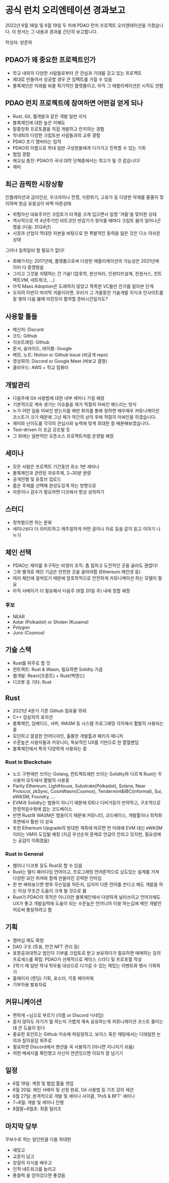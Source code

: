 # 공식 런치 오리엔테이션 경과보고

2022년 6월 18일 및 6월 19일 두 차례 PDAO 런치 프로젝트 오리엔테이션을 가졌습니다.
이 문서는 그 내용과 경과를 간단히 보고합니다.

작성자: 양준하

## PDAO가 왜 중요한 프로젝트인가
- 학교 내외의 다양한 사람들로부터 큰 관심과 기대를 갖고 있는 프로젝트
- 제대로 만들어서 성공할 경우 큰 임팩트를 가질 수 있음
- 블록체인은 미래를 바꿀 획기적인 플랫폼이고, 아직 그 애플리케이션은 시작도 안함

## PDAO 런치 프로젝트에 참여하면 어떤걸 얻게 되나
- Rust, Git, 웹개발과 같은 개발 일반 지식
- 블록체인에 대한 높은 이해도
- 탈중앙화 프로토콜을 직접 개발하고 런치하는 경험
- 학내외의 다양한 크립토씬 사람들과의 교류 경험
- PDAO 초기 멤버라는 업적
- PDAO의 이름으로 학내 일반 구성원들에게 다가가고 친목할 수 있는 기회
- 협업 경험
- 애교심 충전: PDAO가 국내 대학 단체중에서는 최고가 될 것 같습니다!
- 재미

## 최근 끔찍한 시장상황
인플레이션과 금리인상, 우크라이나 전쟁, 식량위기, 고유가 등 다양한 악재를 줄줄히 맞이하며 현금 유동싱이 바짝 마른상태
- 위험자산 대표주자인 크립토가 타격을 크게 입으면서 일명 '겨울'을 맞이한 상태
- 역사적으로 약 4년주기인 비트코인 반감기가 찾아올 때마다 크립토 붐이 일어나곤 했음 (다음: 2024년)
- 시장과 산업이 막대한 자본을 바탕으로 한 폭발적인 동력을 잃은 것은 다소 아쉬운 상태
  
그러나 일희일비 할 필요가 없다!
- 화폐가치는 2017년에, 플랫폼으로써 다양한 애플리케이션의 가능성은 2021년에 이미 다 증명됐음
- 그리고 그것을 지탱하는 건 기술! (암호학, 분산처리, 인센티브설계, 컨센서스, 컨트랙트VM, 네트워크, ...)
- 아직 Mass Adoption은 도래하지 않았고 똑똑한 VC들만 진가를 알아본 단계
- 오히려 이번이 마지막 겨울이라면, 우리가 그 겨울동안 기술개발 지식과 인사이트를 잘 쌓아 다음 붐때 미친듯이 활약할 준비시간일지도?

## 사용할 툴들
- 메신저: Discord
- 코드: Github
- 이슈트래킹: Github
- 문서, 슬라이드, 테이블: Google
- 메모, 노트: Notion or Github Issue (비공개 repo)
- 영상회의: Discord or Google Meet (써보고 결정)
- 클라우드: AWS + 학교 컴퓨터

## 개발관리
- 다음주에 Git 사용법에 대한 내부 세미나 가질 예정
- 기본적으로 계속 생기는 이슈들을 제가 적절히 어싸인 해드리는 방식
- 누가 어떤 일을 어싸인 받는지를 매번 회의를 통해 정하면 매우매우 커뮤니케이션 코스트가 크기 때문에 그냥 제가 약간의 상의 후에 적절히 어싸인을 하겠습니다.
- 재미와 난이도를 각각의 관심사와 능력에 맞게 최대한 잘 배분해보겠습니다..
- Test-driven 이 조금 강조될 듯
- 그 외에는 일반적인 오픈소스 프로젝트처럼 운영될 예정

## 세미나
- 모든 사람은 프로젝트 기간동안 최소 1번 세미나
- 블록체인과 관련된 자유주제, 2~30분 분량
- 공개진행 및 유튜브 업로드
- 좁은 주제를 선택해 완성도있게 하는 방향으로
- 자문이나 검수가 필요하면 디코에서 항상 상의하기

## 스터디
- 정착했으면 하는 문화
- 세미나보다 더 라이트하고 캐주얼하게 어떤 글이나 자료 등을 같이 읽고 이야기 나누기

## 체인 선택
- PDAO는 재미를 추구하는 비영리 조직: 좀 힙하고 도전적인 곳을 골라도 괜찮다!
- 그와 별개로 재단 기금은 안전한 곳을 골라야함 (Ethereum 메인넷 등)
- 여러 체인에 걸쳐있기 때문에 암호학적으로 안전하게 커뮤니케이션 하는 모델이 필요
- 아직 서베이가 더 필요해서 다음주 (6월 20일 주) 내에 정할 예정

### 후보
- NEAR
- Astar (Polkadot) or Shiden (Kusama)
- Polygon
- Juno (Cosmos)

## 기술 스택
- Rust를 위주로 할 것
- 컨트랙트: Rust & Wasm, 필요하면 Solidty 가끔
- 웹개발: React(프론트) + Rust(백엔드)
- 디코봇 등 기타: Rust
  
## Rust
- 2021년 4분기 기준 Github 점유율 15위
- C++ 암살자의 포지션
- 블록체인, 임베디드, 서버, WASM 등 시스템 프로그래밍 각지에서 활발히 사용되는 중
- 모던하고 깔끔한 언어디자인, 훌륭한 개발툴과 패키지 매니저
- 수준높은 사용자들과 커뮤니티, 독보적인 UX를 기반으로 한 열혈팬덤
- 블록체인에서 특히 다양하게 사용되는 중

### Rust in Blockchain
- 노드 구현에만 쓰이는 Golang, 컨트랙트에만 쓰이는 Solidity와 다르게 Rust는 두 사용처 모두에서 활발히 사용중
- Parity Ethereum, LightHouse, Substrate(Polkadot), Solana, Near Protocol, zkSync, CosmWasm(Cosmos), Tendermint&IBC(informal), Sui, eWASM, Foundry, ...
- EVM과 Solidty는 범용이 아니기 때문에 IDE나 디버거등이 빈약하고, 구조적으로 한정적일수밖에 없는 코드베이스
- 반면 Rust와 WASM은 범용이기 때문에 커뮤니티, 코드베이스, 개발툴이나 최적화 측면에서 훨씬 더 성숙
- 또한 Ethereum Upgrade의 방대한 계획에 따르면 먼 미래에 EVM 대신 eWASM이라는 VM이 도입될 예정 (지금 우선순위 문제로 언급이 안되고 있지만, 필요성에는 공감이 이뤄졌음)

### Rust in General
- 웹이나 디코봇 등도 Rust로 할 수 있음
- Rust는 멀티 패러다임 언어이고, 프로그래밍 언어론적으로 심도있는 설계를 거쳐 다양한 모던 피쳐와 함께 만들어진 강력한 언어임
- 한 번 배워놓으면 향후 무슨일을 하든지, 심지어 다른 언어를 쓴다고 해도 개발을 하는 이상 무조건 도움이 크게 될 것으로 봄
- Rust가 PDAO의 목적은 아니지만 블록체인에서 다양하게 널리쓰이고 언어자체도 UX가 좋고 개발실력에 도움이 되는 수준높은 언어니까 이왕 하는김에 메인 개발언어로써 통일하려고 함

## 기획
- 멤버십 제도 확정
- DAO 구조 (투표, 안건 NFT 관리 등)
- 포항공과대학교 법인이 기부를 크립토로 받고 보유하다가 필요하면 매매하는 등의 프로세스를 확립: PDAO가 선제적으로 케이스 스터디 및 프로포절 작성
- 2학기 때 일반 학내 학우들 대상으로 다가갈 수 있는 재밌는 이벤트와 행사 기획하기
- 홈페이지 (랜딩) 기획, 포스터, 각종 페이퍼웍
- 기부자용 발표자료

## 커뮤니케이션
- 편하게 ~님으로 부르기 (이름 or Discord 닉네임)
- 묻지 않아도 자기가 뭘 하는지 가볍게 계속 공유하는게 커뮤니케이션 코스트 줄이는데 큰 도움이 된다
- 중요한 포인트는 Github 이슈에 파일링하고, 보이스 혹은 채팅에서는 디테일한 논의과 질의응답 위주로
- 필요하면 Discord에서 멘션을 꼭 사용하기 (아니면 지나치기 쉬움)
- 어떤 메세지를 확인했고 자신이 연관있으면 이모지 잘 남기기

## 일정
- 6월 19일: 계정 및 협업 툴들 셋업
- 6월 20일: 체인 서베이 및 선정 완료, Git 사용법 등 기초 강의 세션
- 6월 27일: 본격적으로 개발 및 세미나 사이클, 'PoS & BFT' 세미나
- 7~8월: 개발 및 세미나 진행
- 8월말~9월초: 최종 릴리즈

## 마지막 당부
무보수로 하는 일인만큼 다들 최대한
- 재밌고
- 교훈이 남고
- 양질의 지식을 배우고
- 인적 네트워크를 늘리고
- 통찰력
을 얻어갔으면 좋겠음
